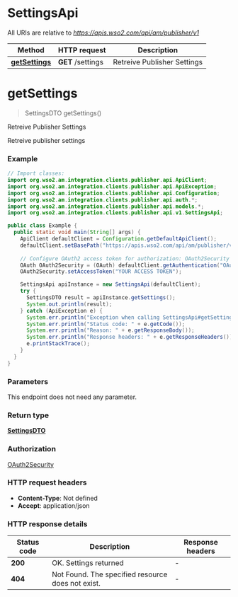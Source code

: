 # SettingsApi

All URIs are relative to *https://apis.wso2.com/api/am/publisher/v1*

Method | HTTP request | Description
------------- | ------------- | -------------
[**getSettings**](SettingsApi.md#getSettings) | **GET** /settings | Retreive Publisher Settings


<a name="getSettings"></a>
# **getSettings**
> SettingsDTO getSettings()

Retreive Publisher Settings

Retreive publisher settings 

### Example
```java
// Import classes:
import org.wso2.am.integration.clients.publisher.api.ApiClient;
import org.wso2.am.integration.clients.publisher.api.ApiException;
import org.wso2.am.integration.clients.publisher.api.Configuration;
import org.wso2.am.integration.clients.publisher.api.auth.*;
import org.wso2.am.integration.clients.publisher.api.models.*;
import org.wso2.am.integration.clients.publisher.api.v1.SettingsApi;

public class Example {
  public static void main(String[] args) {
    ApiClient defaultClient = Configuration.getDefaultApiClient();
    defaultClient.setBasePath("https://apis.wso2.com/api/am/publisher/v1");
    
    // Configure OAuth2 access token for authorization: OAuth2Security
    OAuth OAuth2Security = (OAuth) defaultClient.getAuthentication("OAuth2Security");
    OAuth2Security.setAccessToken("YOUR ACCESS TOKEN");

    SettingsApi apiInstance = new SettingsApi(defaultClient);
    try {
      SettingsDTO result = apiInstance.getSettings();
      System.out.println(result);
    } catch (ApiException e) {
      System.err.println("Exception when calling SettingsApi#getSettings");
      System.err.println("Status code: " + e.getCode());
      System.err.println("Reason: " + e.getResponseBody());
      System.err.println("Response headers: " + e.getResponseHeaders());
      e.printStackTrace();
    }
  }
}
```

### Parameters
This endpoint does not need any parameter.

### Return type

[**SettingsDTO**](SettingsDTO.md)

### Authorization

[OAuth2Security](../README.md#OAuth2Security)

### HTTP request headers

 - **Content-Type**: Not defined
 - **Accept**: application/json

### HTTP response details
| Status code | Description | Response headers |
|-------------|-------------|------------------|
**200** | OK. Settings returned  |  -  |
**404** | Not Found. The specified resource does not exist. |  -  |

